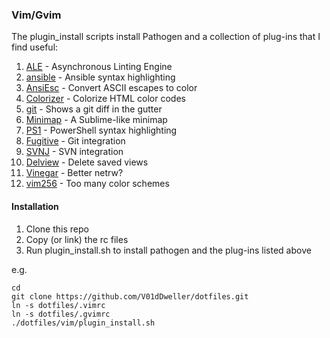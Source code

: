 ### Vim/Gvim ###

The plugin_install scripts install Pathogen and a collection of plug-ins that I find  useful:

1. [ALE](https://github.com/w0rp/ale) - Asynchronous Linting Engine
1. [ansible](https://github.com/pearofducks/ansible-vim) - Ansible syntax highlighting
1. [AnsiEsc](https://github.com/vim-scripts/AnsiEsc.vim) - Convert ASCII escapes to color
1. [Colorizer](https://github.com/chrisbra/Colorizer) - Colorize HTML color codes
1. [git](https://github.com/airblade/vim-gitgutter) - Shows a git diff in the gutter
1. [Minimap](https://github.com/dpc/vim-minimap) - A Sublime-like minimap
1. [PS1](https://github.com/PProvost/vim-ps1) - PowerShell syntax highlighting
1. [Fugitive](https://github.com/tpope/vim-fugitive) - Git integration
1. [SVNJ](https://github.com/juneedahamed/svnj.vim) - SVN integration
1. [Delview](https://github.com/vim-scripts/delview) - Delete saved views
1. [Vinegar](https://github.com/tpope/vim-vinegar) - Better netrw?
1. [vim256](https://github.com/noah/vim256-color) - Too many color schemes

#### Installation ####

1. Clone this repo
1. Copy (or link) the rc files
1. Run plugin\_install.sh to install pathogen and the plug-ins listed above

e.g.

```shell
cd
git clone https://github.com/V01dDweller/dotfiles.git
ln -s dotfiles/.vimrc
ln -s dotfiles/.gvimrc
./dotfiles/vim/plugin_install.sh
```

